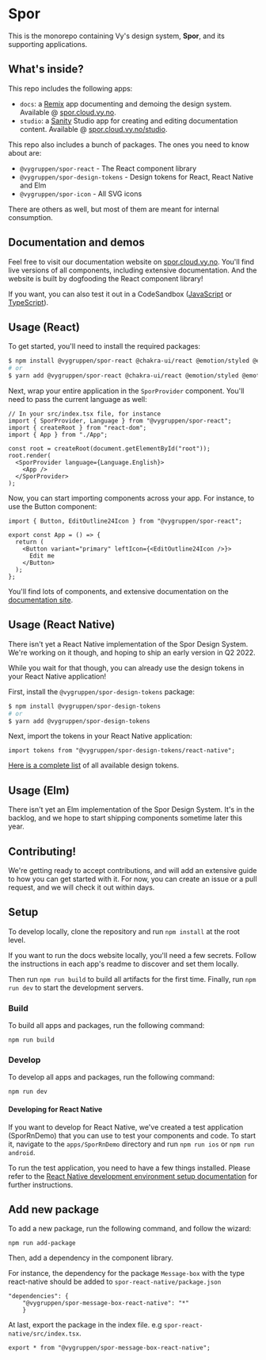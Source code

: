# Spor

This is the monorepo containing Vy's design system, **Spor**, and its supporting applications.

## What's inside?

This repo includes the following apps:

- `docs`: a [Remix](https://remix.run) app documenting and demoing the design system. Available @ [spor.cloud.vy.no](https://spor.cloud.vy.no).
- `studio`: a [Sanity](https://sanity.io) Studio app for creating and editing documentation content. Available @ [spor.cloud.vy.no/studio](https://spor.cloud.vy.no/studio).

This repo also includes a bunch of packages. The ones you need to know about are:

- `@vygruppen/spor-react` - The React component library
- `@vygruppen/spor-design-tokens` - Design tokens for React, React Native and Elm
- `@vygruppen/spor-icon` - All SVG icons

There are others as well, but most of them are meant for internal consumption.

## Documentation and demos

Feel free to visit our documentation website on [spor.cloud.vy.no](https://spor.cloud.vy.no). You'll find live versions of all components, including extensive documentation. And the website is built by dogfooding the React component library!

If you want, you can also test it out in a CodeSandbox ([JavaScript](https://codesandbox.io/s/spor-react-template-4q3uwc?file=/src/index.js) or [TypeScript](https://codesandbox.io/s/spor-react-typescript-template-wej0dq)).

## Usage (React)

To get started, you'll need to install the required packages:

```bash
$ npm install @vygruppen/spor-react @chakra-ui/react @emotion/styled @emotion/react framer-motion
# or
$ yarn add @vygruppen/spor-react @chakra-ui/react @emotion/styled @emotion/react framer-motion
```

Next, wrap your entire application in the `SporProvider` component. You'll need to pass the current language as well:

```tsx
// In your src/index.tsx file, for instance
import { SporProvider, Language } from "@vygruppen/spor-react";
import { createRoot } from "react-dom";
import { App } from "./App";

const root = createRoot(document.getElementById("root"));
root.render(
  <SporProvider language={Language.English}>
    <App />
  </SporProvider>
);
```

Now, you can start importing components across your app. For instance, to use the Button component:

```tsx
import { Button, EditOutline24Icon } from "@vygruppen/spor-react";

export const App = () => {
  return (
    <Button variant="primary" leftIcon={<EditOutline24Icon />}>
      Edit me
    </Button>
  );
};
```

You'll find lots of components, and extensive documentation on the [documentation site](https://spor.cloud.vy.no/komponenter).

## Usage (React Native)

There isn't yet a React Native implementation of the Spor Design System. We're working on it though, and hoping to ship an early version in Q2 2022.

While you wait for that though, you can already use the design tokens in your React Native application!

First, install the `@vygruppen/spor-design-tokens` package:

```bash
$ npm install @vygruppen/spor-design-tokens
# or
$ yarn add @vygruppen/spor-design-tokens
```

Next, import the tokens in your React Native application:

```tsx
import tokens from "@vygruppen/spor-design-tokens/react-native";
```

[Here is a complete list](https://spor.cloud.vy.no/ressurser/design-tokens) of all available design tokens.

## Usage (Elm)

There isn't yet an Elm implementation of the Spor Design System. It's in the backlog, and we hope to start shipping components sometime later this year.

## Contributing!

We're getting ready to accept contributions, and will add an extensive guide to how you can get started with it. For now, you can create an issue or a pull request, and we will check it out within days.

## Setup

To develop locally, clone the repository and run `npm install` at the root level.

If you want to run the docs website locally, you'll need a few secrets. Follow the instructions in each app's readme to discover and set them locally.

Then run `npm run build` to build all artifacts for the first time. Finally, run `npm run dev` to start the development servers.

### Build

To build all apps and packages, run the following command:

```
npm run build
```

### Develop

To develop all apps and packages, run the following command:

```
npm run dev
```

#### Developing for React Native

If you want to develop for React Native, we've created a test application (SporRnDemo) that you can use to test your components and code. To start it, navigate to the `apps/SporRnDemo` directory and run `npm run ios` or `npm run android`.

To run the test application, you need to have a few things installed. Please refer to the [React Native development environment setup documentation](https://reactnative.dev/docs/environment-setup) for further instructions.

## Add new package

To add a new package, run the following command, and follow the wizard:

```
npm run add-package
```
Then, add a dependency in the component library. 

For instance, the dependency for the package `Message-box` with the type react-native should be added to `spor-react-native/package.json`

```tsx
"dependencies": {
    "@vygruppen/spor-message-box-react-native": "*"
    }

```
At last, export the package in the index file. e.g `spor-react-native/src/index.tsx`. 

```tsx
export * from "@vygruppen/spor-message-box-react-native";
```

